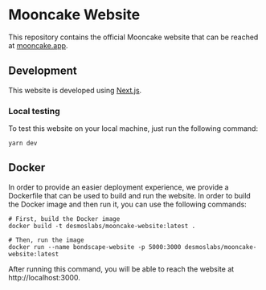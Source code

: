 # Mooncake Website

This repository contains the official Mooncake website that can be reached at [mooncake.app](https://mooncake.app).

## Development

This website is developed using [Next.js](https://nextjs.org).

### Local testing

To test this website on your local machine, just run the following command:

```
yarn dev
```

## Docker

In order to provide an easier deployment experience, we provide a Dockerfile that can be used to build and run the
website. In order to build the Docker image and then run it, you can use the following commands:

```shell
# First, build the Docker image
docker build -t desmoslabs/mooncake-website:latest .

# Then, run the image
docker run --name bondscape-website -p 5000:3000 desmoslabs/mooncake-website:latest 
```

After running this command, you will be able to reach the website at http://localhost:3000.
